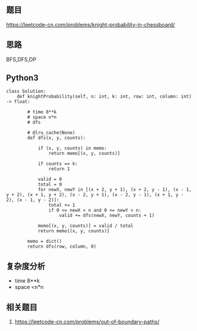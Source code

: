 ## 题目
https://leetcode-cn.com/problems/knight-probability-in-chessboard/

## 思路
BFS,DFS,DP

## Python3
```python3
class Solution:
    def knightProbability(self, n: int, k: int, row: int, column: int) -> float:
        
        # time 8**k
        # space n*n
        # dfs

        # @lru_cache(None)
        def dfs(x, y, counts):
          
            if (x, y, counts) in memo:
                return memo[(x, y, counts)]

            if counts == k:
                return 1

            valid = 0
            total = 0
            for newX, newY in [(x + 2, y + 1), (x + 2, y - 1), (x - 1, y + 2), (x + 1, y + 2), (x - 2, y + 1), (x - 2, y - 1), (x + 1, y - 2), (x - 1, y - 2)]:
                total += 1
                if 0 <= newX < n and 0 <= newY < n:
                    valid += dfs(newX, newY, counts + 1) 

            memo[(x, y, counts)] = valid / total 
            return memo[(x, y, counts)]

        memo = dict()
        return dfs(row, column, 0)
```

## 复杂度分析
* time 8**k
* space <n*n

## 相关题目
1. https://leetcode-cn.com/problems/out-of-boundary-paths/
